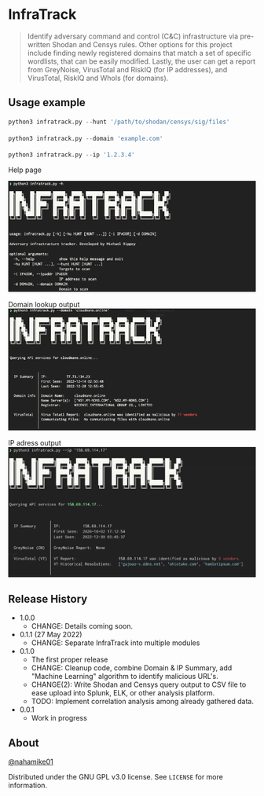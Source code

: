 # InfraTrack
> Identify adversary command and control (C&C) infrastructure via pre-written Shodan and Censys rules. Other options for this project include finding newly registered domains that match a set 
of specific wordlists, that can be easily modified. Lastly, the user can get a report from GreyNoise, VirusTotal and RiskIQ (for IP addresses), and VirusTotal, RiskIQ and WhoIs (for domains).


<!-- ![](screenshot.png) -->
<!---
## Installation

OS X & Linux:

```sh
npm install my-crazy-module --save
```

Windows:

```sh
edit autoexec.bat
```
--->
## Usage example

```python
python3 infratrack.py --hunt '/path/to/shodan/censys/sig/files'

python3 infratrack.py --domain 'example.com'

python3 infratrack.py --ip '1.2.3.4'
```

Help page

![Screenshot](https://github.com/mrippey/InfraTrack/blob/master/images/Help0.png)

Domain lookup output
![Screenshot](https://github.com/mrippey/InfraTrack/blob/master/images/Domain_Output.png)

IP adress output
![Screenshot](https://github.com/mrippey/InfraTrack/blob/master/images/IP_Summ.png)

<!---
A few motivating and useful examples of how your product can be used. Spice this up with code blocks and potentially more screenshots.

_For more examples and usage, please refer to the [Wiki][wiki]._

## Development setup

Describe how to install all development dependencies and how to run an automated test-suite of some kind. Potentially do this for multiple platforms.

```sh
make install
npm test
```
--->
## Release History
<!---
* 0.2.1
    * CHANGE: Update docs (module code remains unchanged)
* 0.2.0
    * CHANGE: Remove `setDefaultXYZ()`
    * ADD: Add `init()` -->
* 1.0.0
    * CHANGE: Details coming soon.
* 0.1.1 (27 May 2022)
    * CHANGE: Separate InfraTrack into multiple modules
* 0.1.0
    * The first proper release
    * CHANGE: Cleanup code, combine Domain & IP Summary, add "Machine Learning" algorithm to identify malicious URL's. 
    * CHANGE(2): Write Shodan and Censys query output to CSV file to ease upload into Splunk, ELK, or other analysis platform.
    * TODO: Implement correlation analysis among already gathered data.
* 0.0.1
    * Work in progress

## About

 [@nahamike01](https://twitter.com/nahamike01) 

Distributed under the GNU GPL v3.0 license. See ``LICENSE`` for more information.

<!-- [https://github.com/yourname/github-link](https://github.com/mrippey/) -->
<!---
## Contributing

1. Fork it (<https://github.com/yourname/yourproject/fork>)
2. Create your feature branch (`git checkout -b feature/fooBar`)
3. Commit your changes (`git commit -am 'Add some fooBar'`)
4. Push to the branch (`git push origin feature/fooBar`)
5. Create a new Pull Request
--->
<!-- Markdown link & img dfn's 
[npm-image]: https://img.shields.io/npm/v/datadog-metrics.svg?style=flat-square
[npm-url]: https://npmjs.org/package/datadog-metrics
[npm-downloads]: https://img.shields.io/npm/dm/datadog-metrics.svg?style=flat-square
[travis-image]: https://img.shields.io/travis/dbader/node-datadog-metrics/master.svg?style=flat-square
[travis-url]: https://travis-ci.org/dbader/node-datadog-metrics
[wiki]: https://github.com/yourname/yourproject/wiki
--->

